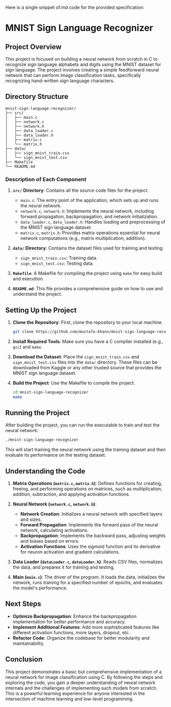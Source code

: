 Here is a single snippet of.md code for the provided specification:

# MNIST Sign Language Recognizer

## Project Overview

This project is focused on building a neural network from scratch in C to recognize sign language alphabets and digits using the MNIST dataset for sign language. The project involves creating a simple feedforward neural network that can perform image classification tasks, specifically recognizing hand-written sign language characters.

## Directory Structure

```
mnist-sign-language-recognizer/
├── src/
│   ├── main.c
│   ├── network.c
│   ├── network.h
│   ├── data_loader.c
│   ├── data_loader.h
│   ├── matrix.c
│   └── matrix.h
├── data/
│   ├── sign_mnist_train.csv
│   └── sign_mnist_test.csv
├── Makefile
└── README.md
```
### Description of Each Component

1. **`src/` Directory**: Contains all the source code files for the project.
   - `main.c`: The entry point of the application, which sets up and runs the neural network.
   - `network.c`, `network.h`: Implements the neural network, including forward propagation, backpropagation, and network initialization.
   - `data_loader.c`, `data_loader.h`: Handles loading and preprocessing of the MNIST sign language dataset.
   - `matrix.c`, `matrix.h`: Provides matrix operations essential for neural network computations (e.g., matrix multiplication, addition).

2. **`data/` Directory**: Contains the dataset files used for training and testing.
   - `sign_mnist_train.csv`: Training data.
   - `sign_mnist_test.csv`: Testing data.

3. **`Makefile`**: A Makefile for compiling the project using `make` for easy build and execution.

4. **`README.md`**: This file provides a comprehensive guide on how to use and understand the project.

## Setting Up the Project

1. **Clone the Repository**: First, clone the repository to your local machine.

   ```bash
   git clone https://github.com/mustafa-khann/mnist-sign-language-recognizer.git
   ```

2. **Install Required Tools**: Make sure you have a C compiler installed (e.g., `gcc`) and `make`.

3. **Download the Dataset**: Place the `sign_mnist_train.csv` and `sign_mnist_test.csv` files into the `data/` directory. These files can be downloaded from Kaggle or any other trusted source that provides the MNIST sign language dataset.

4. **Build the Project**: Use the Makefile to compile the project.

   ```bash
   cd mnist-sign-language-recognizer
   make
   ```

## Running the Project

After building the project, you can run the executable to train and test the neural network:

```bash
./mnist-sign-language-recognizer
```

This will start training the neural network using the training dataset and then evaluate its performance on the testing dataset.

## Understanding the Code

1. **Matrix Operations (`matrix.c`, `matrix.h`)**: Defines functions for creating, freeing, and performing operations on matrices, such as multiplication, addition, subtraction, and applying activation functions.

2. **Neural Network (`network.c`, `network.h`)**:
   - **Network Creation**: Initializes a neural network with specified layers and sizes.
   - **Forward Propagation**: Implements the forward pass of the neural network, calculating activations.
   - **Backpropagation**: Implements the backward pass, adjusting weights and biases based on errors.
   - **Activation Functions**: Uses the sigmoid function and its derivative for neuron activation and gradient calculations.

3. **Data Loader (`dataLoader.c`, `dataLoader.h`)**: Reads CSV files, normalizes the data, and prepares it for training and testing.

4. **Main (`main.c`)**: The driver of the program. It loads the data, initializes the network, runs training for a specified number of epochs, and evaluates the model's performance.

## Next Steps

- **Optimize Backpropagation**: Enhance the backpropagation implementation for better performance and accuracy.
- **Implement Additional Features**: Add more sophisticated features like different activation functions, more layers, dropout, etc.
- **Refactor Code**: Organize the codebase for better modularity and maintainability.

## Conclusion

This project demonstrates a basic but comprehensive implementation of a neural network for image classification using C. By following the steps and exploring the code, you gain a deeper understanding of neural network internals and the challenges of implementing such models from scratch. This is a powerful learning experience for anyone interested in the intersection of machine learning and low-level programming.
